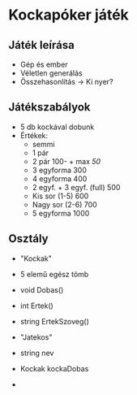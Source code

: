 # Kockapóker játék
## Játék leírása
- Gép és ember
- Véletlen generálás
- Összehasonlítás -> Ki nyer?
## Játékszabályok
- 5 db kockával dobunk
- Értékek:
    - semmi
	- 1 pár
    - 2 pár 100- + max *50*
    - 3 egyforma 300
    - 4 egyforma 400
    - 2 egyf. + 3 egyf. (full) 500
    - Kis sor (1-5) 600
    - Nagy sor (2-6) 700
    - 5 egyforma 1000
## Osztály
- "Kockak"
- 5 elemű egész tömb
- void Dobas()
- int Ertek()
- string ErtekSzoveg()

- "Jatekos"
- string nev
- Kockak kockaDobas
- 